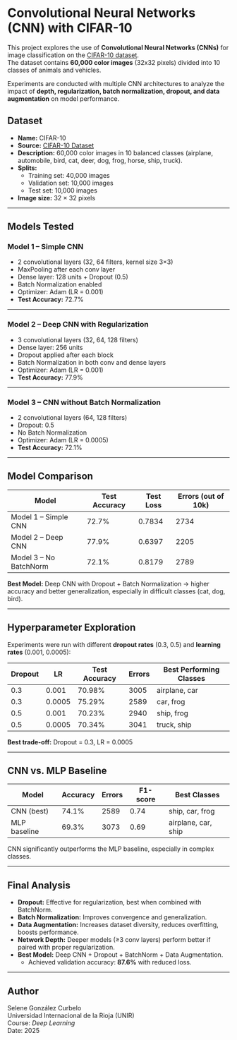 # Convolutional Neural Networks (CNN) with CIFAR-10

This project explores the use of **Convolutional Neural Networks (CNNs)** for image classification on the [CIFAR-10 dataset](https://www.cs.toronto.edu/~kriz/cifar.html).  
The dataset contains **60,000 color images** (32x32 pixels) divided into 10 classes of animals and vehicles.

Experiments are conducted with multiple CNN architectures to analyze the impact of **depth, regularization, batch normalization, dropout, and data augmentation** on model performance.

## Dataset

- **Name:** CIFAR-10  
- **Source:** [CIFAR-10 Dataset](https://www.cs.toronto.edu/~kriz/cifar.html)  
- **Description:** 60,000 color images in 10 balanced classes (airplane, automobile, bird, cat, deer, dog, frog, horse, ship, truck).  
- **Splits:**  
  - Training set: 40,000 images  
  - Validation set: 10,000 images  
  - Test set: 10,000 images  
- **Image size:** 32 × 32 pixels 

---

## Models Tested

### **Model 1 – Simple CNN**
- 2 convolutional layers (32, 64 filters, kernel size 3×3)  
- MaxPooling after each conv layer  
- Dense layer: 128 units + Dropout (0.5)  
- Batch Normalization enabled  
- Optimizer: Adam (LR = 0.001)  
- **Test Accuracy:** 72.7%  

---

### **Model 2 – Deep CNN with Regularization**
- 3 convolutional layers (32, 64, 128 filters)  
- Dense layer: 256 units  
- Dropout applied after each block  
- Batch Normalization in both conv and dense layers  
- Optimizer: Adam (LR = 0.001)  
- **Test Accuracy:** 77.9%  

---

### **Model 3 – CNN without Batch Normalization**
- 2 convolutional layers (64, 128 filters)  
- Dropout: 0.5  
- No Batch Normalization  
- Optimizer: Adam (LR = 0.0005)  
- **Test Accuracy:** 72.1%  

---

## Model Comparison

| Model                  | Test Accuracy | Test Loss | Errors (out of 10k) |
| ----------------------- | ------------- | --------- | ------------------- |
| Model 1 – Simple CNN    | 72.7%         | 0.7834    | 2734                |
| Model 2 – Deep CNN      | 77.9%         | 0.6397    | 2205                |
| Model 3 – No BatchNorm  | 72.1%         | 0.8179    | 2789                |

**Best Model:** Deep CNN with Dropout + Batch Normalization → higher accuracy and better generalization, especially in difficult classes (cat, dog, bird).

---

## Hyperparameter Exploration

Experiments were run with different **dropout rates** (0.3, 0.5) and **learning rates** (0.001, 0.0005):

| Dropout | LR     | Test Accuracy | Errors | Best Performing Classes |
| ------- | ------ | ------------- | ------ | ----------------------- |
| 0.3     | 0.001  | 70.98%        | 3005   | airplane, car           |
| 0.3     | 0.0005 | 75.29%        | 2589   | car, frog               |
| 0.5     | 0.001  | 70.23%        | 2940   | ship, frog              |
| 0.5     | 0.0005 | 70.34%        | 3041   | truck, ship             |

**Best trade-off:** Dropout = 0.3, LR = 0.0005  

---

## CNN vs. MLP Baseline

| Model         | Accuracy | Errors | F1-score | Best Classes        |
| ------------- | -------- | ------ | -------- | ------------------- |
| CNN (best)    | 74.1%    | 2589   | 0.74     | ship, car, frog     |
| MLP baseline  | 69.3%    | 3073   | 0.69     | airplane, car, ship |

CNN significantly outperforms the MLP baseline, especially in complex classes.

---

## Final Analysis

- **Dropout:** Effective for regularization, best when combined with BatchNorm.  
- **Batch Normalization:** Improves convergence and generalization.  
- **Data Augmentation:** Increases dataset diversity, reduces overfitting, boosts performance.  
- **Network Depth:** Deeper models (≥3 conv layers) perform better if paired with proper regularization.  
- **Best Model:** Deep CNN + Dropout + BatchNorm + Data Augmentation.  
  - Achieved validation accuracy: **87.6%** with reduced loss.  

---

## Author
Selene González Curbelo  
Universidad Internacional de la Rioja (UNIR)  
Course: *Deep Learning*  
Date: 2025